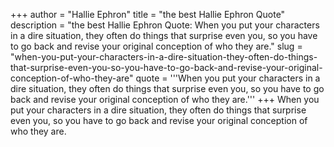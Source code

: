 +++
author = "Hallie Ephron"
title = "the best Hallie Ephron Quote"
description = "the best Hallie Ephron Quote: When you put your characters in a dire situation, they often do things that surprise even you, so you have to go back and revise your original conception of who they are."
slug = "when-you-put-your-characters-in-a-dire-situation-they-often-do-things-that-surprise-even-you-so-you-have-to-go-back-and-revise-your-original-conception-of-who-they-are"
quote = '''When you put your characters in a dire situation, they often do things that surprise even you, so you have to go back and revise your original conception of who they are.'''
+++
When you put your characters in a dire situation, they often do things that surprise even you, so you have to go back and revise your original conception of who they are.
